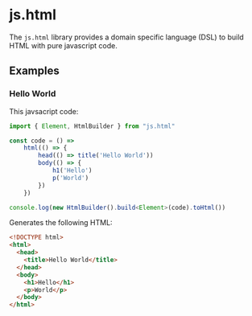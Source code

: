 # js.html
The `js.html` library provides a domain specific language (DSL) to build HTML with
pure javascript code.

## Examples
### Hello World

This javsacript code:

```typescript
import { Element, HtmlBuilder } from "js.html"

const code = () =>
    html(() => {
        head(() => title('Hello World'))
        body(() => {
            h1('Hello')
            p('World')
        })
    })

console.log(new HtmlBuilder().build<Element>(code).toHtml())
```

Generates the following HTML:

```HTML
<!DOCTYPE html>
<html>
  <head>
    <title>Hello World</title>
  </head>
  <body>
    <h1>Hello</h1>
    <p>World</p>
  </body>
</html>
```
